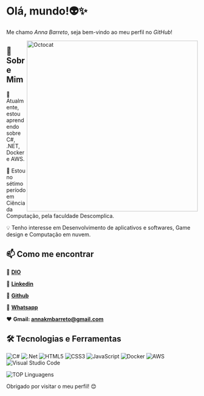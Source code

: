 # Olá, mundo!👽✨ 
Me chamo *Anna Barreto*, seja bem-vindo ao meu perfil no *GitHub*! 

<img src="https://github.com/user-attachments/assets/b839f6c8-905a-40cd-b41d-9803cc6f0915" alt="Octocat" width="450" height="450" align="right" position="absolute">

## 🚀 Sobre Mim
🌱 Atualmente, estou aprendendo sobre C#, .NET, Docker e AWS.

🌟 Estou no sétimo período em Ciência da Computação, pela faculdade Descomplica.

💡 Tenho interesse em Desenvolvimento de aplicativos e softwares, Game design e Computação em nuvem.

## 📫 Como me encontrar

💜 **[DIO](https://www.dio.me/users/annakmbarreto_58300)**
 
💙 **[Linkedin](https://www.linkedin.com/in/annakmbarreto/)**

🖤 **[Github](https://github.com/sinivy)**

 💚 **[Whatsapp](https://wa.me/5592984804130)**

 ❤️  **Gmail: [annakmbarreto@gmail.com](mailto:annakmbarreto@gmail.com)**

## 🛠️ Tecnologias e Ferramentas

![C#](https://img.shields.io/badge/c%23-%23239120.svg?style=for-the-badge&logo=csharp&logoColor=white) ![.Net](https://img.shields.io/badge/.NET-5C2D91?style=for-the-badge&logo=.net&logoColor=white)  ![HTML5](https://img.shields.io/badge/html5-%23E34F26.svg?style=for-the-badge&logo=html5&logoColor=white) ![CSS3](https://img.shields.io/badge/css3-%231572B6.svg?style=for-the-badge&logo=css3&logoColor=white) ![JavaScript](https://img.shields.io/badge/javascript-%23323330.svg?style=for-the-badge&logo=javascript&logoColor=%23F7DF1E)  ![Docker](https://img.shields.io/badge/docker-%230db7ed.svg?style=for-the-badge&logo=docker&logoColor=white) ![AWS](https://img.shields.io/badge/AWS-%23FF9900.svg?style=for-the-badge&logo=amazon-aws&logoColor=white) ![Visual Studio Code](https://img.shields.io/badge/Visual%20Studio%20Code-0078d7.svg?style=for-the-badge&logo=visual-studio-code&logoColor=white) 

![TOP Linguagens](https://github-readme-stats.vercel.app/api/top-langs/?username=sinivy&layout=compact&theme=dracula)

Obrigado por visitar o meu perfil! 😊
